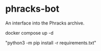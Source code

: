 # phracks-bot
An interface into the Phracks archive. 

docker compose up -d

"python3 -m pip install -r requirements.txt"